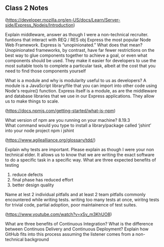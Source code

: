 ## Class 2 Notes

(https://developer.mozilla.org/en-US/docs/Learn/Server-side/Express_Nodejs/Introduction)

Explain middleware, answer as though I were a non-technical recruiter.
funtions that interact with REQ / RES obj
Express the most popular Node Web Framework.
Express is “unopinionated.” What does that mean?
Unopinionated frameworks, by contrast, have far fewer restrictions on the best way to glue components together to achieve a goal,
or even what components should be used. They make it easier for developers to use the most suitable tools to complete a particular task, 
albeit at the cost that you need to find those components yourself

What is a module and why is modularity useful to us as developers?
A module is a JavaScript library/file that you can import into other code using Node's require() function. Express itself is a module, as are the middleware and database libraries that we use in our Express applications.
They allow us to make things to scale.

(https://docs.npmjs.com/getting-started/what-is-npm)

What version of npm are you running on your machine?
8.19.3   
What command would you type to install a library/package called ‘jshint’ into your node project
npm i jshint

(https://www.agilealliance.org/glossary/tdd/)

Explain why tests are important. Please explain as though I were your non technical elder.
It allows us to know that we are writing the exact software to do a specific task in a specific way.
What are three expected benefits of testing
<ol>
<li>reduce defects
<li>final phase has reduced effort
<li>better design quality
</ol>

Name at lest 2 individual pitfalls and at least 2 team pitfalls commonly encountered while writing tests.
writing too many tests at once, wiritng tests for trivial code, partial adoption, poor maintainence of test suites.


(https://www.youtube.com/watch?v=xSv_m3KhUO8)

What are three benefits of Continuous Integration?
What is the difference between Continuos Delivery and Continuous Deployment?
Explain how GitHub fits into this process assuming the listener comes from a non-technical background
